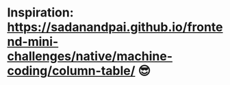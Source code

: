 # Inspiration: https://sadanandpai.github.io/frontend-mini-challenges/native/machine-coding/column-table/ :sunglasses: